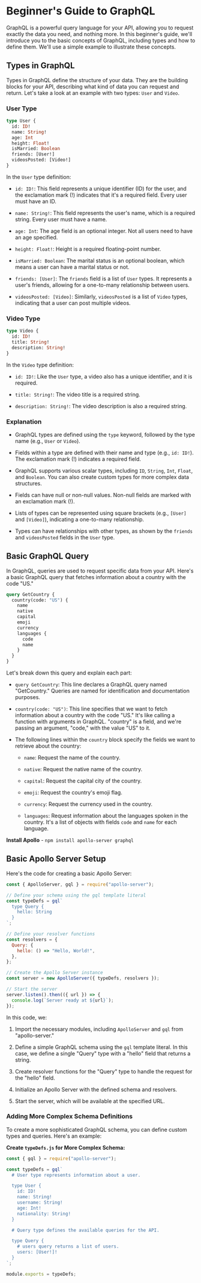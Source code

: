 # Beginner's Guide to GraphQL

GraphQL is a powerful query language for your API, allowing you to request exactly the data you need, and nothing more. In this beginner's guide, we'll introduce you to the basic concepts of GraphQL, including types and how to define them. We'll use a simple example to illustrate these concepts.

## Types in GraphQL

Types in GraphQL define the structure of your data. They are the building blocks for your API, describing what kind of data you can request and return. Let's take a look at an example with two types: `User` and `Video`.

### User Type

```graphql
type User {
  id: ID!
  name: String!
  age: Int
  height: Float!
  isMarried: Boolean
  friends: [User!]
  videosPosted: [Video!]
}
```

In the `User` type definition:

- `id: ID!`: This field represents a unique identifier (ID) for the user, and the exclamation mark (!) indicates that it's a required field. Every user must have an ID.

- `name: String!`: This field represents the user's name, which is a required string. Every user must have a name.

- `age: Int`: The age field is an optional integer. Not all users need to have an age specified.

- `height: Float!`: Height is a required floating-point number.

- `isMarried: Boolean`: The marital status is an optional boolean, which means a user can have a marital status or not.

- `friends: [User]`: The `friends` field is a list of `User` types. It represents a user's friends, allowing for a one-to-many relationship between users.

- `videosPosted: [Video]`: Similarly, `videosPosted` is a list of `Video` types, indicating that a user can post multiple videos.

### Video Type

```graphql
type Video {
  id: ID!
  title: String!
  description: String!
}
```

In the `Video` type definition:

- `id: ID!`: Like the `User` type, a video also has a unique identifier, and it is required.

- `title: String!`: The video title is a required string.

- `description: String!`: The video description is also a required string.

### Explanation

- GraphQL types are defined using the `type` keyword, followed by the type name (e.g., `User` or `Video`).

- Fields within a type are defined with their name and type (e.g., `id: ID!`). The exclamation mark (!) indicates a required field.

- GraphQL supports various scalar types, including `ID`, `String`, `Int`, `Float`, and `Boolean`. You can also create custom types for more complex data structures.

- Fields can have null or non-null values. Non-null fields are marked with an exclamation mark (!).

- Lists of types can be represented using square brackets (e.g., `[User]` and `[Video]`), indicating a one-to-many relationship.

- Types can have relationships with other types, as shown by the `friends` and `videosPosted` fields in the `User` type.

## Basic GraphQL Query

In GraphQL, queries are used to request specific data from your API. Here's a basic GraphQL query that fetches information about a country with the code "US."

```graphql
query GetCountry {
  country(code: "US") {
    name
    native
    capital
    emoji
    currency
    languages {
      code
      name
    }
  }
}
```

Let's break down this query and explain each part:

- `query GetCountry`: This line declares a GraphQL query named "GetCountry." Queries are named for identification and documentation purposes.

- `country(code: "US")`: This line specifies that we want to fetch information about a country with the code "US." It's like calling a function with arguments in GraphQL. "country" is a field, and we're passing an argument, "code," with the value "US" to it.

- The following lines within the `country` block specify the fields we want to retrieve about the country:

  - `name`: Request the name of the country.

  - `native`: Request the native name of the country.

  - `capital`: Request the capital city of the country.

  - `emoji`: Request the country's emoji flag.

  - `currency`: Request the currency used in the country.

  - `languages`: Request information about the languages spoken in the country. It's a list of objects with fields `code` and `name` for each language.

**Install Apollo** - `npm install apollo-server graphql`

## Basic Apollo Server Setup

Here's the code for creating a basic Apollo Server:

```javascript
const { ApolloServer, gql } = require("apollo-server");

// Define your schema using the gql template literal
const typeDefs = gql`
  type Query {
    hello: String
  }
`;

// Define your resolver functions
const resolvers = {
  Query: {
    hello: () => "Hello, World!",
  },
};

// Create the Apollo Server instance
const server = new ApolloServer({ typeDefs, resolvers });

// Start the server
server.listen().then(({ url }) => {
  console.log(`Server ready at ${url}`);
});
```

In this code, we:

1. Import the necessary modules, including `ApolloServer` and `gql` from "apollo-server."

2. Define a simple GraphQL schema using the `gql` template literal. In this case, we define a single "Query" type with a "hello" field that returns a string.

3. Create resolver functions for the "Query" type to handle the request for the "hello" field.

4. Initialize an Apollo Server with the defined schema and resolvers.

5. Start the server, which will be available at the specified URL.

### Adding More Complex Schema Definitions

To create a more sophisticated GraphQL schema, you can define custom types and queries. Here's an example:

**Create `typeDefs.js` for More Complex Schema:**

```javascript
const { gql } = require("apollo-server");

const typeDefs = gql`
  # User type represents information about a user.

  type User {
    id: ID!
    name: String!
    username: String!
    age: Int!
    nationality: String!
  }

  # Query type defines the available queries for the API.

  type Query {
    # users query returns a list of users.
    users: [User!]!
  }
`;

module.exports = typeDefs;
```
